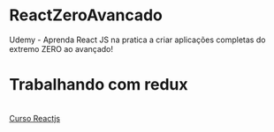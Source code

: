 # ReactZeroAvancado
Udemy - Aprenda React JS na pratica a criar aplicações completas do extremo ZERO ao avançado!
# Trabalhando com redux
<br />
<a href="https://www.udemy.com/course/curso-reactjs" target="_blank">Curso Reactjs</a>
